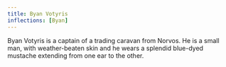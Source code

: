 ```yaml
---
title: Byan Votyris
inflections: [Byan]
---
```


Byan Votyris is a captain of a trading caravan from Norvos. He is a small man, with weather-beaten skin and he wears a splendid blue-dyed mustache extending from one ear to the other.


